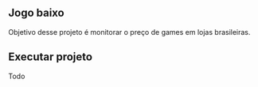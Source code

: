 ## Jogo baixo 

Objetivo desse projeto é monitorar o preço de games em lojas brasileiras.

## Executar projeto 

Todo
